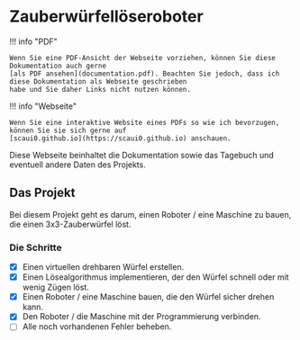 # Zauberwürfellöseroboter


!!! info "PDF"

    Wenn Sie eine PDF-Ansicht der Webseite vorziehen, können Sie diese Dokumentation auch gerne 
    [als PDF ansehen](documentation.pdf). Beachten Sie jedoch, dass ich diese Dokumentation als Webseite geschrieben 
    habe und Sie daher Links nicht nutzen können.

!!! info "Webseite"
    
    Wenn Sie eine interaktive Website eines PDFs so wie ich bevorzugen, können Sie sie sich gerne auf 
    [scaui0.github.io](https://scaui0.github.io) anschauen.

Diese Webseite beinhaltet die Dokumentation sowie das Tagebuch und eventuell andere Daten des Projekts.

## Das Projekt

Bei diesem Projekt geht es darum, einen Roboter / eine Maschine zu bauen, die einen 3x3-Zauberwürfel löst.

### Die Schritte

* [x] Einen virtuellen drehbaren Würfel erstellen.
* [x] Einen Lösealgorithmus implementieren, der den Würfel schnell oder mit wenig Zügen löst.
* [x] Einen Roboter / eine Maschine bauen, die den Würfel sicher drehen kann.
* [x] Den Roboter / die Maschine mit der Programmierung verbinden.
* [ ] Alle noch vorhandenen Fehler beheben.
